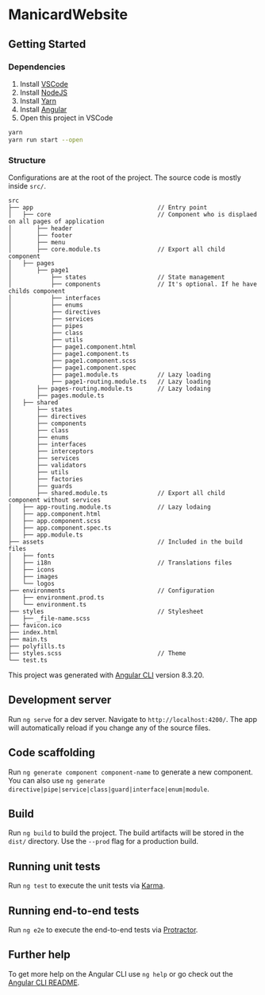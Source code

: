 # ManicardWebsite

## Getting Started

### Dependencies

1. Install [VSCode](https://code.visualstudio.com/)
2. Install [NodeJS](https://nodejs.org/)
3. Install [Yarn](https://yarnpkg.com)
4. Install [Angular](https://cli.angular.io/)
5. Open this project in VSCode

```sh
yarn
yarn run start --open
```

### Structure

Configurations are at the root of the project. The source code is mostly inside `src/`.

```tree
src
├── app                                   // Entry point
│   ├── core                              // Component who is displaed on all pages of application
│       ├── header
│       ├── footer
│       ├── menu
│       ├── core.module.ts                // Export all child component
│   ├── pages
│       ├── page1
│           ├── states                    // State management
│           ├── components                // It's optional. If he have childs component
│           ├── interfaces
│           ├── enums
│           ├── directives
│           ├── services
│           ├── pipes
│           ├── class
│           ├── utils
│           ├── page1.component.html
│           ├── page1.component.ts
│           ├── page1.component.scss
│           ├── page1.component.spec
│           ├── page1.module.ts           // Lazy loading
│           ├── page1-routing.module.ts   // Lazy loading
│       ├── pages-routing.module.ts       // Lazy lodaing
│       ├── pages.module.ts
│   ├── shared
│       ├── states
│       ├── directives
│       ├── components
│       ├── class
│       ├── enums
│       ├── interfaces
│       ├── interceptors
│       ├── services
│       ├── validators
│       ├── utils
│       ├── factories
│       ├── guards
│       ├── shared.module.ts              // Export all child component without services
│   ├── app-routing.module.ts             // Lazy lodaing
│   ├── app.component.html
│   ├── app.component.scss
│   ├── app.component.spec.ts
│   ├── app.module.ts
├── assets                                // Included in the build files
│   ├── fonts
│   ├── i18n                              // Translations files
│   ├── icons
│   ├── images
│   └── logos
├── environments                          // Configuration
│   ├── environment.prod.ts
│   └── environment.ts
├── styles                                // Stylesheet
│   ├── _file-name.scss
├── favicon.ico
├── index.html
├── main.ts
├── polyfills.ts
├── styles.scss                           // Theme
└── test.ts
```

This project was generated with [Angular CLI](https://github.com/angular/angular-cli) version 8.3.20.

## Development server

Run `ng serve` for a dev server. Navigate to `http://localhost:4200/`. The app will automatically reload if you change any of the source files.

## Code scaffolding

Run `ng generate component component-name` to generate a new component. You can also use `ng generate directive|pipe|service|class|guard|interface|enum|module`.

## Build

Run `ng build` to build the project. The build artifacts will be stored in the `dist/` directory. Use the `--prod` flag for a production build.

## Running unit tests

Run `ng test` to execute the unit tests via [Karma](https://karma-runner.github.io).

## Running end-to-end tests

Run `ng e2e` to execute the end-to-end tests via [Protractor](http://www.protractortest.org/).

## Further help

To get more help on the Angular CLI use `ng help` or go check out the [Angular CLI README](https://github.com/angular/angular-cli/blob/master/README.md).

